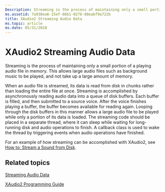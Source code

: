 ```yaml
---
Description: Streaming is the process of maintaining only a small portion of a playing audio file in memory. This allows large audio files such as background music to be played, and not take up a large amount of memory.
ms.assetid: 7a938ea6-15ef-66b1-0276-88eabf9a722b
title: XAudio2 Streaming Audio Data
ms.topic: article
ms.date: 05/31/2018
---
```


# XAudio2 Streaming Audio Data

Streaming is the process of maintaining only a small portion of a playing audio file in memory. This allows large audio files such as background music to be played, and not take up a large amount of memory.

When an audio file is streamed, its data is read from disk in chunks rather than loading the entire file at once. Streaming is accomplished by asynchronously reading audio data into a queue of disk buffers. Each buffer is filled, and then submitted to a source voice. After the voice finishes playing a buffer, the buffer becomes available for reading again. Looping through the disk buffers in this manner allows a large audio file to be played while only a portion of its data is loaded. The streaming code should be placed in a separate thread, where it can sleep while waiting for long-running disk and audio operations to finish. A callback class is used to wake the thread by triggering events when audio operations have finished.

For an example of how streaming can be accomplished with XAudio2, see [How to: Stream a Sound from Disk](how-to--stream-a-sound-from-disk.md).

## Related topics

<dl> <dt>

[Streaming Audio Data](streaming-audio-data.md)
</dt> <dt>

[XAudio2 Programming Guide](programming-guide.md)
</dt> </dl>

 

 



